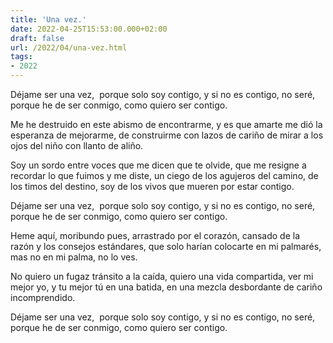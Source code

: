 ```yaml
---
title: 'Una vez.'
date: 2022-04-25T15:53:00.000+02:00
draft: false
url: /2022/04/una-vez.html
tags: 
- 2022
---
```


Déjame ser una vez, 
porque solo soy contigo,
y si no es contigo, no seré, 
porque he de ser conmigo,
como quiero ser contigo.

Me he destruido en este abismo de encontrarme,
y es que amarte me dió la esperanza de mejorarme,
de construirme con lazos de cariño
de mirar a los ojos del niño con llanto de aliño.

Soy un sordo entre voces que me dicen que te olvide,
que me resigne a recordar lo que fuimos y me diste,
un ciego de los agujeros del camino, de los timos del destino,
soy de los vivos que mueren por estar contigo.

Déjame ser una vez, 
porque solo soy contigo,
y si no es contigo, no seré, 
porque he de ser conmigo,
como quiero ser contigo.

Heme aquí, moribundo pues, arrastrado por el corazón,
cansado de la razón y los consejos estándares,
que solo harían colocarte en mi palmarés,
mas no en mi palma, no lo ves. 

No quiero un fugaz tránsito a la caída,
quiero una vida compartida,
ver mi mejor yo, y tu mejor tú en una batida,
en una mezcla desbordante de cariño incomprendido. 

Déjame ser una vez, 
porque solo soy contigo,
y si no es contigo, no seré, 
porque he de ser conmigo,
como quiero ser contigo.